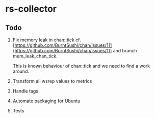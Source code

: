 # rs-collector

## Todo

1. Fix memory leak in chan::tick
    cf. [https://github.com/BurntSushi/chan/issues/11](https://github.com/BurntSushi/chan/issues/11) and branch mem_leak_chan_tick.

    This is known behaviour of chan::tick and we need to find a work around.

1. Transform all wsrep values to metrics
1. Handle tags
1. Automate packaging for Ubuntu
1. Tests

